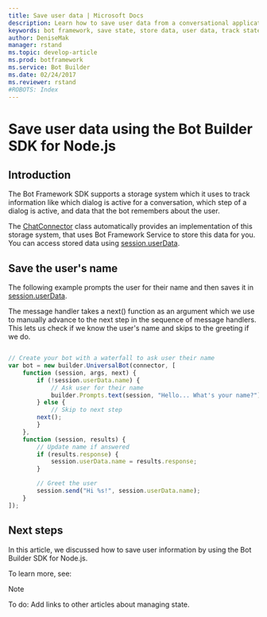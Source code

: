 ```yaml
---
title: Save user data | Microsoft Docs
description: Learn how to save user data from a conversational application (bot).
keywords: bot framework, save state, store data, user data, track state, bot storage, remember answers
author: DeniseMak
manager: rstand
ms.topic: develop-article
ms.prod: botframework
ms.service: Bot Builder
ms.date: 02/24/2017
ms.reviewer: rstand
#ROBOTS: Index
---
```


# Save user data using the Bot Builder SDK for Node.js

<!--
> [!div class="op_single_selector"]
> * [.NET](bot-framework-dotnet-howto-save-user-data.md)
> * [Node.js](bot-framework-nodejs-howto-save-user-data.md)
>
-->

## Introduction

The Bot Framework SDK supports a storage system which it uses to track information like which dialog is active for a conversation,
which step of a dialog is active, and data that the bot remembers about the user. 

The [ChatConnector][ChatConnector] class automatically provides an implementation of this storage system, that uses Bot Framework Service to store this data for you. 
You can access stored data using [session.userData][session_userData]. <!-- todo: Session and Converstaion and PrivateConversation --> 

## Save the user's name

The following example prompts the user for their name and then saves it in [session.userData][session_userData].  

The message handler takes a next() function as an argument which we use to manually advance to the next step in the sequence of message handlers.
This lets us check if we know the user's name and skips to the greeting if we do.


```javascript

// Create your bot with a waterfall to ask user their name
var bot = new builder.UniversalBot(connector, [
    function (session, args, next) {
        if (!session.userData.name) {
            // Ask user for their name
            builder.Prompts.text(session, "Hello... What's your name?");
        } else {
            // Skip to next step
        next();
        }
    },
    function (session, results) {
        // Update name if answered
        if (results.response) {
            session.userData.name = results.response;
        }

        // Greet the user
        session.send("Hi %s!", session.userData.name);
    }
]);


```


## Next steps

In this article, we discussed how to save user information by using the Bot Builder SDK for Node.js. 

To learn more, see:

> [!NOTE]
> To do: Add links to other articles about managing state.


<!-- TODO: UPDATE LINKS TO POINT TO NEW REFERENCE -->
[SendTyping]: https://docs.botframework.com/en-us/node/builder/chat-reference/classes/_botbuilder_d_.session#sendtyping
[IMessage]: http://docs.botframework.com/en-us/node/builder/chat-reference/interfaces/_botbuilder_d_.imessage
[ChatConnector]:https://docs.botframework.com/en-us/node/builder/chat-reference/classes/_botbuilder_d_.chatconnector.html
[session_userData]:https://docs.botframework.com/en-us/node/builder/chat-reference/classes/_botbuilder_d_.session.html#userdata